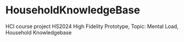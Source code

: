 # HouseholdKnowledgeBase
HCI course project HS2024
High Fidelity Prototype,
Topic: Mental Load, Household Knowledgebase
